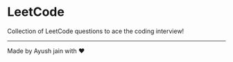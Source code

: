 # LeetCode
Collection of LeetCode questions to ace the coding interview!
<hr>
Made by  Ayush 
jain with ❤️
